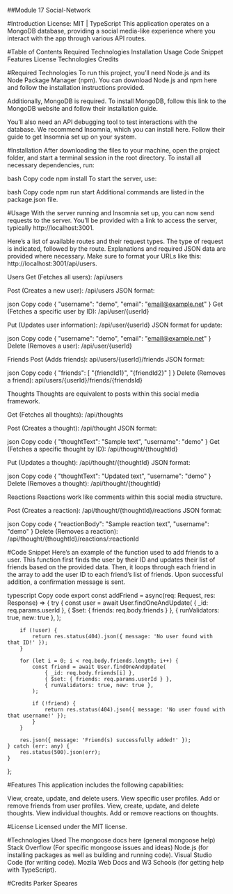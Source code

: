 ##Module 17 Social-Network

#Introduction
License: MIT | TypeScript
This application operates on a MongoDB database, providing a social media-like experience where you interact with the app through various API routes.

#Table of Contents
Required Technologies
Installation
Usage
Code Snippet
Features
License
Technologies
Credits

#Required Technologies
To run this project, you’ll need Node.js and its Node Package Manager (npm).
You can download Node.js and npm here and follow the installation instructions provided.

Additionally, MongoDB is required. To install MongoDB, follow this link to the MongoDB website and follow their installation guide.

You’ll also need an API debugging tool to test interactions with the database. We recommend Insomnia, which you can install here. Follow their guide to get Insomnia set up on your system.

#Installation
After downloading the files to your machine, open the project folder, and start a terminal session in the root directory. To install all necessary dependencies, run:

bash
Copy code
npm install
To start the server, use:

bash
Copy code
npm run start
Additional commands are listed in the package.json file.

#Usage
With the server running and Insomnia set up, you can now send requests to the server. You’ll be provided with a link to access the server, typically http://localhost:3001.

Here’s a list of available routes and their request types. The type of request is indicated, followed by the route. Explanations and required JSON data are provided where necessary. Make sure to format your URLs like this: http://localhost:3001/api/users.

Users
Get (Fetches all users):
/api/users

Post (Creates a new user):
/api/users
JSON format:

json
Copy code
{
  "username": "demo",
  "email": "email@example.net"
}
Get (Fetches a specific user by ID):
/api/user/{userId}

Put (Updates user information):
/api/user/{userId}
JSON format for update:

json
Copy code
{
  "username": "demo",
  "email": "email@example.net"
}
Delete (Removes a user):
/api/user/{userId}

Friends
Post (Adds friends):
api/users/{userId}/friends
JSON format:

json
Copy code
{
  "friends": [
      "{friendId1}",
      "{friendId2}"
  ]
}
Delete (Removes a friend):
api/users/{userId}/friends/{friendsId}

Thoughts
Thoughts are equivalent to posts within this social media framework.

Get (Fetches all thoughts):
/api/thoughts

Post (Creates a thought):
/api/thought
JSON format:

json
Copy code
{
  "thoughtText": "Sample text",
  "username": "demo"
}
Get (Fetches a specific thought by ID):
/api/thought/{thoughtId}

Put (Updates a thought):
/api/thought/{thoughtId}
JSON format:

json
Copy code
{
  "thoughtText": "Updated text",
  "username": "demo"
}
Delete (Removes a thought):
/api/thought/{thoughtId}

Reactions
Reactions work like comments within this social media structure.

Post (Creates a reaction):
/api/thought/{thoughtId}/reactions
JSON format:

json
Copy code
{
  "reactionBody": "Sample reaction text",
  "username": "demo"
}
Delete (Removes a reaction):
/api/thought/{thoughtId}/reactions/:reactionId

#Code Snippet
Here’s an example of the function used to add friends to a user. This function first finds the user by their ID and updates their list of friends based on the provided data. Then, it loops through each friend in the array to add the user ID to each friend’s list of friends. Upon successful addition, a confirmation message is sent.

typescript
Copy code
export const addFriend = async(req: Request, res: Response) => {
    try {
        const user = await User.findOneAndUpdate(
            { _id: req.params.userId },
            { $set: { friends: req.body.friends } },
            { runValidators: true, new: true },
        );

        if (!user) {
            return res.status(404).json({ message: 'No user found with that ID!' });
        }

        for (let i = 0; i < req.body.friends.length; i++) {
            const friend = await User.findOneAndUpdate(
                { _id: req.body.friends[i] },
                { $set: { friends: req.params.userId } },
                { runValidators: true, new: true },
            );

            if (!friend) {
                return res.status(404).json({ message: 'No user found with that username!' });
            }
        }

        res.json({ message: 'Friend(s) successfully added!' });
    } catch (err: any) {
        res.status(500).json(err);
    }
};

#Features
This application includes the following capabilities:

View, create, update, and delete users.
View specific user profiles.
Add or remove friends from user profiles.
View, create, update, and delete thoughts.
View individual thoughts.
Add or remove reactions on thoughts.

#License
Licensed under the MIT license.

#Technologies Used
The mongoose docs here (general mongoose help)
Stack Overflow (For specific mongoose issues and ideas)
Node.js (for installing packages as well as building and running code).
Visual Studio Code (for writing code).
Mozila Web Docs and W3 Schools (for getting help with TypeScript).

#Credits
Parker Speares
